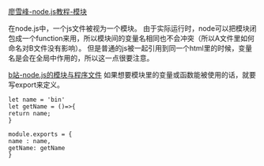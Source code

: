 [廖雪峰-node.js教程-模块](https://www.liaoxuefeng.com/wiki/1022910821149312/1023027697415616)

在node.js中，一个js文件被视为一个模块。
由于实际运行时，node可以把模块闭包成一个function来用，所以模块间的变量名相同也不会冲突（所以A文件里如何命名对B文件没有影响）。
但是普通的js被一起引用到同一个html里的时候，变量名是会在全局中作用的，所以这一点很要注意。

[b站-node.js的模块与程序文件](https://www.bilibili.com/video/BV1vz4y1R7f7?from=search&seid=7948922245080262790)
如果想要模块里的变量或函数能被使用的话，就要写export来定义。
```
let name = 'bin'
let getName = ()=>{
return name;
}

module.exports = {
name : name,
getName: getName
}

```